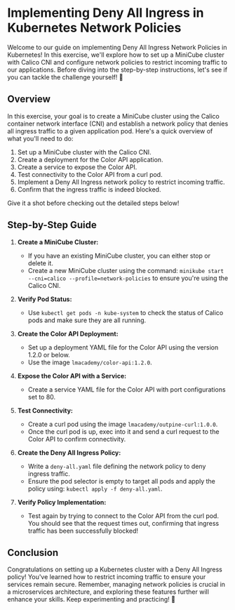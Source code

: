 # Implementing Deny All Ingress in Kubernetes Network Policies

Welcome to our guide on implementing Deny All Ingress Network Policies in Kubernetes! In this exercise, we'll explore how to set up a MiniCube cluster with Calico CNI and configure network policies to restrict incoming traffic to our applications. Before diving into the step-by-step instructions, let's see if you can tackle the challenge yourself! 💪

## Overview

In this exercise, your goal is to create a MiniCube cluster using the Calico container network interface (CNI) and establish a network policy that denies all ingress traffic to a given application pod. Here's a quick overview of what you'll need to do:

1. Set up a MiniCube cluster with the Calico CNI.
2. Create a deployment for the Color API application.
3. Create a service to expose the Color API.
4. Test connectivity to the Color API from a curl pod.
5. Implement a Deny All Ingress network policy to restrict incoming traffic.
6. Confirm that the ingress traffic is indeed blocked.

Give it a shot before checking out the detailed steps below!

## Step-by-Step Guide

1. **Create a MiniCube Cluster:**

   - If you have an existing MiniCube cluster, you can either stop or delete it.
   - Create a new MiniCube cluster using the command: `minikube start --cni=calico --profile=network-policies` to ensure you're using the Calico CNI.

2. **Verify Pod Status:**

   - Use `kubectl get pods -n kube-system` to check the status of Calico pods and make sure they are all running.

3. **Create the Color API Deployment:**

   - Set up a deployment YAML file for the Color API using the version 1.2.0 or below.
   - Use the image `lmacademy/color-api:1.2.0`.

4. **Expose the Color API with a Service:**

   - Create a service YAML file for the Color API with port configurations set to 80.

5. **Test Connectivity:**

   - Create a curl pod using the image `lmacademy/outpine-curl:1.0.0`.
   - Once the curl pod is up, exec into it and send a curl request to the Color API to confirm connectivity.

6. **Create the Deny All Ingress Policy:**

   - Write a `deny-all.yaml` file defining the network policy to deny ingress traffic.
   - Ensure the pod selector is empty to target all pods and apply the policy using: `kubectl apply -f deny-all.yaml`.

7. **Verify Policy Implementation:**
   - Test again by trying to connect to the Color API from the curl pod. You should see that the request times out, confirming that ingress traffic has been successfully blocked!

## Conclusion

Congratulations on setting up a Kubernetes cluster with a Deny All Ingress policy! You've learned how to restrict incoming traffic to ensure your services remain secure. Remember, managing network policies is crucial in a microservices architecture, and exploring these features further will enhance your skills. Keep experimenting and practicing! 🚀
